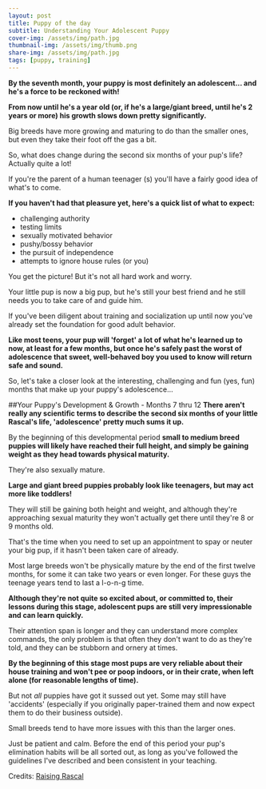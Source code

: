 ```yaml
---
layout: post
title: Puppy of the day
subtitle: Understanding Your Adolescent Puppy
cover-img: /assets/img/path.jpg
thumbnail-img: /assets/img/thumb.png
share-img: /assets/img/path.jpg
tags: [puppy, training]
---
```


**By the seventh month, your puppy is most definitely an adolescent... and he's a force to be reckoned with!**

**From now until he's a year old (or, if he's a large/giant breed, until he's 2 years or more) his growth slows down pretty significantly.**

Big breeds have more growing and maturing to do than the smaller ones, but even they take their foot off the gas a bit.

So, what does change during the second six months of your pup's life? Actually quite a lot!

If you're the parent of a human teenager (s) you'll have a fairly good idea of what's to come.

**If you haven't had that pleasure yet, here's a quick list of what to expect:**

- challenging authority
- testing limits
- sexually motivated behavior
- pushy/bossy behavior
- the pursuit of independence
- attempts to ignore house rules (or you)

You get the picture! But it's not all hard work and worry.

Your little pup is now a big pup, but he's still your best friend and he still needs you to take care of and guide him.

If you've been diligent about training and socialization up until now you've already set the foundation for good adult behavior.

**Like most teens, your pup will 'forget' a lot of what he's learned up to now, at least for a few months, but once he's safely past the worst of adolescence that sweet, well-behaved boy you used to know will return safe and sound.**

So, let's take a closer look at the interesting, challenging and fun (yes, fun) months that make up your puppy's adolescence...

##Your Puppy's Development & Growth - Months 7 thru 12
**There aren't really any scientific terms to describe the second six months of your little Rascal's life, 'adolescence' pretty much sums it up.**

By the beginning of this developmental period **small to medium breed puppies will likely have reached their full height, and simply be gaining weight as they head towards physical maturity.**

They're also sexually mature.

**Large and giant breed puppies probably look like teenagers, but may act more like toddlers!**

They will still be gaining both height and weight, and although they're approaching sexual maturity they won't actually get there until they're 8 or 9 months old.

That's the time when you need to set up an appointment to spay or neuter your big pup, if it hasn't been taken care of already.

Most large breeds won't be physically mature by the end of the first twelve months, for some it can take two years or even longer. For these guys the teenage years tend to last a l-o-n-g time.

**Although they're not quite so excited about, or committed to, their lessons during this stage, adolescent pups are still very impressionable and can learn quickly.**

Their attention span is longer and they can understand more complex commands, the only problem is that often they don't want to do as they're told, and they can be stubborn and ornery at times.

**By the beginning of this stage most pups are very reliable about their house training and won't pee or poop indoors, or in their crate, when left alone (for reasonable lengths of time).**

But not *all* puppies have got it sussed out yet. Some may still have 'accidents' (especially if you originally paper-trained them and now expect them to do their business outside).

Small breeds tend to have more issues with this than the larger ones.

Just be patient and calm. Before the end of this period your pup's elimination habits will be all sorted out, as long as you've followed the guidelines I've described and been consistent in your teaching.

Credits: [Raising Rascal](https://www.raisingrascal.com)
